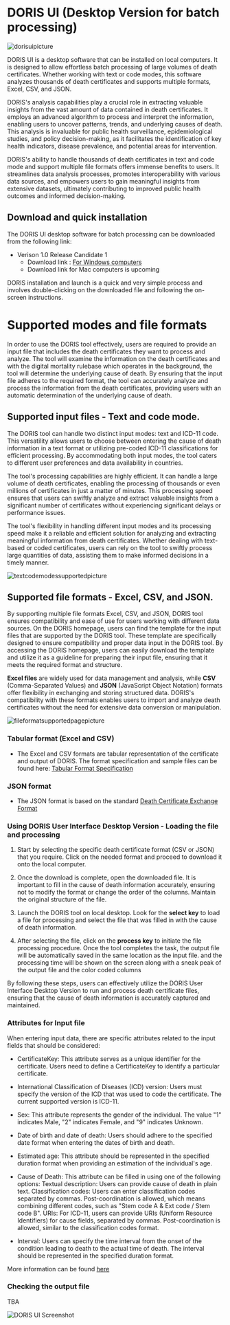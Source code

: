 # DORIS UI (Desktop Version for batch processing) 

![dorisuipicture](img/dorisui.png)

DORIS UI is a desktop software that can be installed on local computers. It is designed to allow effortless batch processing of large volumes of death certificates. Whether working with text or code modes, this software analyzes thousands of death certificates and supports multiple formats, Excel, CSV, and JSON.

DORIS's analysis capabilities play a crucial role in extracting valuable insights from the vast amount of data contained in death certificates. It employs an advanced algorithm to process and interpret the information, enabling users to uncover patterns, trends, and underlying causes of death. This analysis is invaluable for public health surveillance, epidemiological studies, and policy decision-making, as it facilitates the identification of key health indicators, disease prevalence, and potential areas for intervention.

DORIS's ability to handle thousands of death certificates in text and code mode and support multiple file formats offers immense benefits to users. It streamlines data analysis processes, promotes interoperability with various data sources, and empowers users to gain meaningful insights from extensive datasets, ultimately contributing to improved public health outcomes and informed decision-making.

## Download and quick installation

The DORIS UI desktop software for batch processing can be downloaded from the following link:

- Verison 1.0 Release Candidate 1 
	- Download link : [For Windows computers](https://icdcdn.who.int/doris/DorisUI_1.0.0-rc.1_windows_x64.msix)
   	- Download link for Mac computers is upcoming

DORIS installation and launch is a quick and very simple process and involves double-clicking on the downloaded file and following the on-screen instructions. 

# Supported modes and file formats

In order to use the DORIS tool effectively, users are required to provide an input file that includes the death certificates they want to process and analyze. The tool will examine the information on the death certificates and with the digital mortality rulebase which operates in the background, the tool will determine the underlying cause of death. By ensuring that the input file adheres to the required format, the tool can accurately analyze and process the information from the death certificates, providing users with an automatic determination of the underlying cause of death.

## Supported input files - Text and code mode.

The DORIS tool can handle two distinct input modes: text and ICD-11 code. This versatility allows users to choose between entering the cause of death information in a text format or utilizing pre-coded ICD-11 classifications for efficient processing. By accommodating both input modes, the tool caters to different user preferences and data availability in countries.

The tool's processing capabilities are highly efficient. It can handle a large volume of death certificates, enabling the processing of thousands or even millions of certificates in just a matter of minutes. This processing speed ensures that users can swiftly analyze and extract valuable insights from a significant number of certificates without experiencing significant delays or performance issues. 

The tool's flexibility in handling different input modes and its processing speed make it a reliable and efficient solution for analyzing and extracting meaningful information from death certificates. Whether dealing with text-based or coded certificates, users can rely on the tool to swiftly process large quantities of data, assisting them to make informed decisions in a timely manner.

![textcodemodessupportedpicture ](img/textcodemodessupported.png)     

## Supported file formats - Excel, CSV, and JSON.

By supporting multiple file formats Excel, CSV, and JSON, DORIS tool ensures compatibility and ease of use for users working with different data sources. On the DORIS homepage, users can find the template for the input files that are supported by the DORIS tool. These template are specifically designed to ensure compatibility and proper data input in the DORIS tool. By accessing the DORIS homepage, users can easily download the template and utilize it as a guideline for preparing their input file, ensuring that it meets the required format and structure. 

**Excel files** are widely used for data management and analysis, while **CSV** (Comma-Separated Values) and **JSON** (JavaScript Object Notation) formats offer flexibility in exchanging and storing structured data. DORIS's compatibility with these formats enables users to import and analyze death certificates without the need for extensive data conversion or manipulation.

![fileformatsupportedpagepicture ](img/fileformatsupported.png)    

### Tabular format (Excel and CSV)
- The Excel and CSV formats are tabular representation of the certificate and output of DORIS. The format specification and sample files can be found 
here: [Tabular Format Specification](csv-excel-format.md)

### JSON format
- The JSON format is based on the standard [Death Certificate Exchange Format](json-format.md) 

### Using DORIS User Interface Desktop Version - Loading the file and processing

1. Start by selecting the specific death certificate format (CSV or JSON) that you require. Click on the needed format and proceed to download it onto the local computer.

2. Once the download is complete, open the downloaded file. It is important to fill in the cause of death information accurately, ensuring not to modify the format or change the order of the columns. Maintain the original structure of the file.

3. Launch the DORIS tool on local desktop. Look for the **select key** to load a file for processing and select the file that was filled in with the cause of death information.

4. After selecting the file, click on the **process key** to initiate the file processing procedure. Once the tool completes the task, the output file will be automatically saved in the same location as the input file. and the processing time will be shown on the screen along with a sneak peak of the output file and the color coded columns 

By following these steps, users can effectively utilize the DORIS User Interface Desktop Version to run and process death certificate files, ensuring that the cause of death information is accurately captured and maintained.

### Attributes for Input file

When entering input data, there are specific attributes related to the input fields that should be considered:
- CertificateKey: This attribute serves as a unique identifier for the certificate. Users need to define a CertificateKey to identify a particular certificate.

- International Classification of Diseases (ICD) version: Users must specify the version of the ICD that was used to code the certificate. The current supported version is ICD-11.

- Sex: This attribute represents the gender of the individual. The value "1" indicates Male, "2" indicates Female, and "9" indicates Unknown.

- Date of birth and date of death: Users should adhere to the specified date format when entering the dates of birth and death.

- Estimated age: This attribute should be represented in the specified duration format when providing an estimation of the individual's age.

- Cause of Death: This attribute can be filled in using one of the following options:
	Textual description: Users can provide cause of death in plain text.
	Classification codes: Users can enter classification codes separated by commas. Post-coordination is allowed, which means combining different codes, such as "Stem code A & Ext code / Stem code B".
	URIs: For ICD-11, users can provide URIs (Uniform Resource Identifiers) for cause fields, separated by commas. Post-coordination is allowed, similar to the classification codes format.
- Interval: Users can specify the time interval from the onset of the condition leading to death to the actual time of death. The interval should be represented in the specified duration format.

More information can be found [here](https://github.com/ICD-API/electronic-death-certificate-format-tabular)


### Checking the output file

TBA

![DORIS UI Screenshot](img/dorisuiscreen.png)


